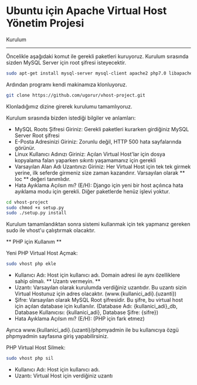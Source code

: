 Ubuntu için Apache Virtual Host Yönetim Projesi
===============================================

Kurulum
_______

Öncelikle aşağıdaki komut ile gerekli paketleri kuruyoruz. Kurulum sırasında sizden MySQL Server için root şifresi isteyecektir.

```bash
sudo apt-get install mysql-server mysql-client apache2 php7.0 libapache2-mod-php7.0 php7.0-mbstring php7.0-mysql php7.0-curl php7.0-gd php-pear php7.0-imap php7.0-mcrypt php7.0-pspell php7.0-pspell php7.0-recode php7.0-snmp php7.0-sqlite3 php7.0-bz2 php7.0-zip php7.0-tidy php7.0-xmlrpc php7.0-xsl php7.0-json python-mysqldb python-pip git nscd python-imaging python-pythonmagick python-markdown python-textile python-docutils python-django snmp
```

Ardından programı kendi makinamıza klonluyoruz.

```bash
git clone https://github.com/ugorur/vhost-project.git
```

Klonladığımız dizine girerek kurulumu tamamlıyoruz.

Kurulum sırasında bizden istediği bilgiler ve anlamları:
 * MySQL Roots Şifresi Giriniz: Gerekli paketleri kurarken girdiğiniz MySQL Server Root şifresi
 * E-Posta Adresinizi Giriniz: Zorunlu değil, HTTP 500 hata sayfalarında görünür.
 * Linux Kullanıcı Adınızı Giriniz: Açılan Virtual Host'lar için dosya kopyalama falan yaparken sıkıntı yaşamamanız için gerekli
 * Varsayılan Alan Adı Uzantınızı Giriniz: Her Virtual Host için tek tek girmek yerine, ilk seferde girmeniz size zaman kazandırır. Varsayılan olarak ** loc ** değeri tanımlıdır.
 * Hata Ayıklama Açılsın mı? (E/H): Django için yeni bir host açılınca hata ayıklama modu için gerekli. Diğer paketlerde henüz işlevi yoktur.

```bash
cd vhost-project
sudo chmod +x setup.py
sudo ./setup.py install
```

Kurulum tamamlandıktan sonra sistemi kullanmak için tek yapmanız gereken sudo ile vhost'u çalıştırmak olacaktır.

** PHP için Kullanım **

Yeni PHP Virtual Host Açmak:

```bash
sudo vhost php ekle
```

 * Kullanıcı Adı: Host için kullanıcı adı. Domain adresi ile aynı özelliklere sahip olmalı. ** Uzantı vermeyin. **
 * Uzantı: Varsayılan olarak kurulumda verdiğiniz uzantıdır. Bu uzantı sizin Virtual Hostunuz için adres olacaktır. (www.{kullanici_adi}.{uzanti})
 * Şifre: Varsayılan olarak MySQL Root şifresidir. Bu şifre, bu virtual host için açılan database için kullanılır. (Database Adı: {kullanici_adi}_db, Database Kullanıcısı: {kullanici_adi}, Database Şifre: {sifre})
 * Hata Ayıklama Açılsın mı? (E/H): (PHP için fark etmez)

Ayrıca www.{kullanici_adi}.{uzanti}/phpmyadmin ile bu kullanıcıya özgü phpmyadmin sayfasına giriş yapabilirsiniz.

PHP Virtual Host Silmek:

```bash
sudo vhost php sil
```

 * Kullanıcı Adı: Host için kullanıcı adı.
 * Uzantı: Virtual Host için verdiğiniz uzantı

